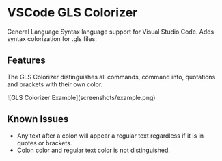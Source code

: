 # VSCode GLS Colorizer

General Language Syntax language support for Visual Studio Code.
Adds syntax colorization for .gls files.

## Features

The GLS Colorizer distinguishes all commands, command info, quotations and brackets with their own color.

![GLS Colorizer Example](screenshots/example.png\)

## Known Issues

* Any text after a colon will appear a regular text regardless if it is in quotes or brackets.
* Colon color and regular text color is not distinguished.
